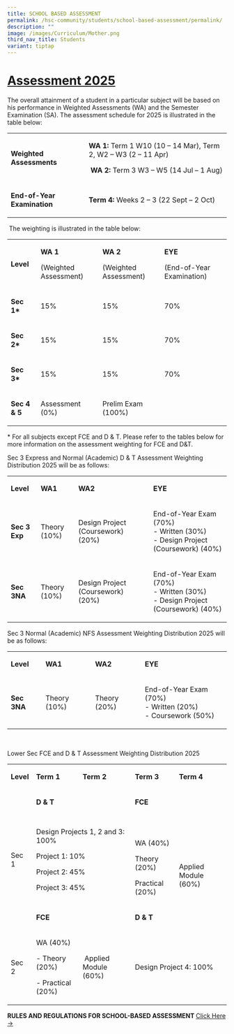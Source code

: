 ```yaml
---
title: SCHOOL BASED ASSESSMENT
permalink: /hsc-community/students/school-based-assessment/permalink/
description: ""
image: /images/Curriculum/Mother.png
third_nav_title: Students
variant: tiptap
---
```

<h1><strong><u>Assessment 2025</u></strong></h1>
<p>The overall attainment of a student in a particular subject will be based
on his performance in Weighted Assessments (WA) and the Semester Examination
(SA). The assessment schedule for 2025 is illustrated in the table below:</p>
<table style="minWidth: 50px">
<colgroup>
<col>
<col>
</colgroup>
<tbody>
<tr>
<td rowspan="1" colspan="1">
<p><strong>Weighted Assessments</strong>
</p>
</td>
<td rowspan="1" colspan="1">
<p><strong>WA 1:</strong> Term 1 W10 (10 – 14 Mar), Term 2, W2 – W3 (2 – 11
Apr)</p>
<p><strong>&nbsp;WA 2:</strong> Term 3 W3 – W5 (14 Jul – 1 Aug)</p>
</td>
</tr>
<tr>
<td rowspan="1" colspan="1">
<p><strong>End-of-Year Examination</strong>
</p>
</td>
<td rowspan="1" colspan="1">
<p><strong>Term 4:</strong> Weeks 2 – 3 (22 Sept – 2 Oct)</p>
</td>
</tr>
</tbody>
</table>
<p></p>
<p>&nbsp;The weighting is illustrated in the table below:</p>
<table style="minWidth: 100px">
<colgroup>
<col>
<col>
<col>
<col>
</colgroup>
<tbody>
<tr>
<td rowspan="1" colspan="1">
<p><strong>Level</strong>
</p>
</td>
<td rowspan="1" colspan="1">
<p><strong>WA 1</strong>
</p>
<p>(Weighted Assessment)</p>
</td>
<td rowspan="1" colspan="1">
<p><strong>WA 2</strong>
</p>
<p>(Weighted Assessment)</p>
</td>
<td rowspan="1" colspan="1">
<p><strong>EYE</strong>
</p>
<p>(End-of-Year Examination)</p>
</td>
</tr>
<tr>
<td rowspan="1" colspan="1">
<p><strong>Sec 1*</strong>
</p>
</td>
<td rowspan="1" colspan="1">
<p>15%</p>
</td>
<td rowspan="1" colspan="1">
<p>15%</p>
</td>
<td rowspan="1" colspan="1">
<p>70%</p>
</td>
</tr>
<tr>
<td rowspan="1" colspan="1">
<p><strong>Sec 2*</strong>
</p>
</td>
<td rowspan="1" colspan="1">
<p>15%</p>
</td>
<td rowspan="1" colspan="1">
<p>15%</p>
</td>
<td rowspan="1" colspan="1">
<p>70%</p>
</td>
</tr>
<tr>
<td rowspan="1" colspan="1">
<p><strong>Sec 3*</strong>
</p>
</td>
<td rowspan="1" colspan="1">
<p>15%</p>
</td>
<td rowspan="1" colspan="1">
<p>15%</p>
</td>
<td rowspan="1" colspan="1">
<p>70%</p>
</td>
</tr>
<tr>
<td rowspan="1" colspan="1">
<p><strong>Sec 4 &amp; 5</strong>
</p>
</td>
<td rowspan="1" colspan="1">
<p>Assessment (0%)</p>
</td>
<td rowspan="1" colspan="1">
<p>Prelim Exam (100%)</p>
</td>
<td rowspan="1" colspan="1">
<p>&nbsp;</p>
</td>
</tr>
</tbody>
</table>
<p>* For all subjects except FCE and D &amp; T. Please refer to the tables
below for more information on the assessment weighting for FCE and D&amp;T.</p>
<p>Sec 3 Express and Normal (Academic) D &amp; T Assessment Weighting Distribution
2025 will be as follows:</p>
<table style="minWidth: 100px">
<colgroup>
<col>
<col>
<col>
<col>
</colgroup>
<tbody>
<tr>
<td rowspan="1" colspan="1">
<p><strong>Level</strong>
</p>
</td>
<td rowspan="1" colspan="1">
<p><strong>WA1</strong>
</p>
</td>
<td rowspan="1" colspan="1">
<p><strong>WA2</strong>
</p>
</td>
<td rowspan="1" colspan="1">
<p><strong>EYE</strong>
</p>
</td>
</tr>
<tr>
<td rowspan="1" colspan="1">
<p><strong>Sec 3 Exp</strong>
</p>
</td>
<td rowspan="1" colspan="1">
<p>Theory (10%)</p>
</td>
<td rowspan="1" colspan="1">
<p>Design Project (Coursework) (20%)</p>
</td>
<td rowspan="1" colspan="1">
<p>End-of-Year Exam (70%)
<br>- Written (30%)
<br>- Design Project (Coursework) (40%)</p>
</td>
</tr>
<tr>
<td rowspan="1" colspan="1">
<p><strong>Sec 3NA</strong>
</p>
</td>
<td rowspan="1" colspan="1">
<p>Theory (10%)</p>
</td>
<td rowspan="1" colspan="1">
<p>Design Project (Coursework) (20%)</p>
</td>
<td rowspan="1" colspan="1">
<p>End-of-Year Exam (70%)
<br>- Written (30%)
<br>- Design Project (Coursework) (40%)</p>
</td>
</tr>
</tbody>
</table>
<p>Sec 3 Normal (Academic) NFS Assessment Weighting Distribution 2025 will
be as follows:</p>
<table style="minWidth: 100px">
<colgroup>
<col>
<col>
<col>
<col>
</colgroup>
<tbody>
<tr>
<td rowspan="1" colspan="1">
<p><strong>Level</strong>
</p>
</td>
<td rowspan="1" colspan="1">
<p><strong>WA1</strong>
</p>
</td>
<td rowspan="1" colspan="1">
<p><strong>WA2</strong>
</p>
</td>
<td rowspan="1" colspan="1">
<p><strong>EYE</strong>
</p>
</td>
</tr>
<tr>
<td rowspan="1" colspan="1">
<p><strong>Sec 3NA</strong>
</p>
</td>
<td rowspan="1" colspan="1">
<p>Theory (10%)</p>
</td>
<td rowspan="1" colspan="1">
<p>Theory (20%)</p>
</td>
<td rowspan="1" colspan="1">
<p>End-of-Year Exam (70%)
<br>- Written (20%)
<br>- Coursework (50%)</p>
</td>
</tr>
</tbody>
</table>
<p>&nbsp;</p>
<p>Lower Sec FCE and D &amp; T Assessment Weighting Distribution 2025</p>
<table style="minWidth: 125px">
<colgroup>
<col>
<col>
<col>
<col>
<col>
</colgroup>
<tbody>
<tr>
<td rowspan="1" colspan="1">
<p><strong>Level</strong>
</p>
</td>
<td rowspan="1" colspan="1">
<p><strong>Term 1</strong>
</p>
</td>
<td rowspan="1" colspan="1">
<p><strong>Term 2</strong>
</p>
</td>
<td rowspan="1" colspan="1">
<p><strong>Term 3</strong>
</p>
</td>
<td rowspan="1" colspan="1">
<p><strong>Term 4</strong>
</p>
</td>
</tr>
<tr>
<td rowspan="1" colspan="1">
<p>&nbsp;</p>
</td>
<td rowspan="1" colspan="2">
<p><strong>D &amp; T</strong>
</p>
</td>
<td rowspan="1" colspan="2">
<p><strong>FCE</strong>
</p>
</td>
</tr>
<tr>
<td rowspan="1" colspan="1">
<p>Sec 1</p>
</td>
<td rowspan="1" colspan="2">
<p>Design Projects 1, 2 and 3: 100%</p>
<p>Project 1: 10%</p>
<p>Project 2: 45%</p>
<p>Project 3: 45%</p>
</td>
<td rowspan="1" colspan="1">
<p>&nbsp;</p>
<p>WA (40%)</p>
<p>Theory (20%)</p>
<p>Practical (20%)</p>
</td>
<td rowspan="1" colspan="1">
<p>&nbsp;</p>
<p>&nbsp;</p>
<p>Applied Module (60%)&nbsp;</p>
</td>
</tr>
<tr>
<td rowspan="1" colspan="1">
<p>&nbsp;</p>
</td>
<td rowspan="1" colspan="2">
<p><strong>FCE</strong>
</p>
</td>
<td rowspan="1" colspan="2">
<p><strong>D &amp; T</strong>
</p>
</td>
</tr>
<tr>
<td rowspan="1" colspan="1">
<p>Sec 2</p>
</td>
<td rowspan="1" colspan="1">
<p>WA (40%)</p>
<p>- Theory (20%)</p>
<p>- Practical (20%)</p>
</td>
<td rowspan="1" colspan="1">
<p>&nbsp;Applied Module (60%)</p>
</td>
<td rowspan="1" colspan="2">
<p>Design Project 4: 100%</p>
</td>
</tr>
</tbody>
</table>
<p></p>
<p><strong>RULES AND REGULATIONS FOR SCHOOL-BASED ASSESSMENT </strong>
<a href="https://drive.google.com/file/d/1JUTRJ7DNHVxF91APbtR6a781eflk8kEb/view?usp=drive_link" rel="noopener nofollow" target="_blank">Click Here -&gt;</a>
</p>